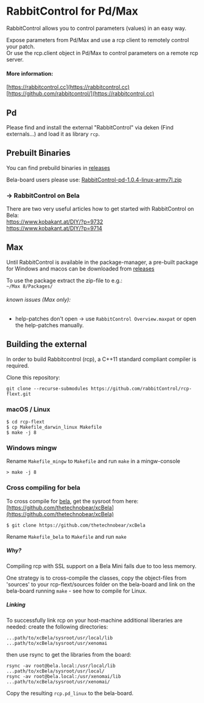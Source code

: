 # RabbitControl for Pd/Max

RabbitControl allows you to control parameters (values) in an easy way.

Expose parameters from Pd/Max and use a rcp client to remotely control your patch.  
Or use the rcp.client object in Pd/Max to control parameters on a remote rcp server.

#### More information:
[https://rabbitcontrol.cc](https://rabbitcontrol.cc)  
[https://github.com/rabbitcontrol/](https://rabbitcontrol.cc)


## Pd

Please find and install the external "RabbitControl" via deken (Find externals...) and load it as library `rcp`.


## Prebuilt Binaries

You can find prebuild binaries in [releases](./releases)

Bela-board users please use: [RabbitControl-pd-1.0.4-linux-armv7l.zip](https://github.com/rabbitControl/rcp-flext/releases/download/v1.0.4/RabbitControl-pd-1.0.4-linux-armv7l.zip)

### -> RabbitControl on Bela

There are two very useful articles how to get started with RabbitControl on Bela:  
https://www.kobakant.at/DIY/?p=9732  
https://www.kobakant.at/DIY/?p=9714

## Max

Until RabbitControl is available in the package-manager, a pre-built package for Windows and macos can be downloaded from [releases](./releases)

To use the package extract the zip-file to e.g.:  
`~/Max 8/Packages/`

###### known issues (Max only):
- help-patches don't open -> use `RabbitControl Overview.maxpat` or open the help-patches manually.


## Building the external

In order to build Rabbitcontrol (rcp), a C++11 standard compliant compiler is required.

Clone this repository:

```
git clone --recurse-submodules https://github.com/rabbitControl/rcp-flext.git
```

### macOS / Linux

```
$ cd rcp-flext
$ cp Makefile_darwin_linux Makefile
$ make -j 8
```

### Windows mingw

Rename `Makefile_mingw` to `Makefile` and run `make` in a mingw-console

```
> make -j 8
```

### Cross compiling for bela

To cross compile for [bela](https://bela.io/), get the sysroot from here:  
[https://github.com/thetechnobear/xcBela](https://github.com/thetechnobear/xcBela)

`$ git clone https://github.com/thetechnobear/xcBela`

Rename `Makefile_bela` to `Makefile` and run `make`

##### Why?

Compiling rcp with SSL support on a Bela Mini fails due to too less memory.

One strategy is to cross-compile the classes, copy the object-files from 'sources' to your rcp-flext/sources folder on the bela-board and link on the bela-board running `make` - see how to compile for Linux.

##### Linking

To successfully link rcp on your host-machine additional liberaries are needed:
create the following directories:

```
...path/to/xcBela/sysroot/usr/local/lib
...path/to/xcBela/sysroot/usr/xenomai
```

then use rsync to get the libraries from the board:

```
rsync -av root@bela.local:/usr/local/lib ...path/to/xcBela/sysroot/usr/local/
rsync -av root@bela.local:/usr/xenomai/lib ...path/to/xcBela/sysroot/usr/xenomai/
```

Copy the resulting `rcp.pd_linux` to the bela-board.
